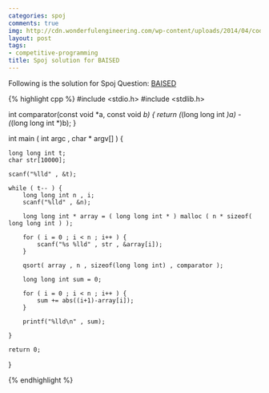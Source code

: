 ```yaml
---
categories: spoj
comments: true
img: http://cdn.wonderfulengineering.com/wp-content/uploads/2014/04/code-wallpaper-6.png
layout: post
tags:
- competitive-programming
title: Spoj solution for BAISED
---
```


Following is the solution for Spoj Question: [BAISED](http://www.spoj.com/problems/BAISED/)

{% highlight cpp %}
#include <stdio.h>
#include <stdlib.h>

int comparator(const void *a, const void *b) {
	return (*(long long int *)a) - (*(long long int *)b);
}

int main ( int argc , char * argv[] ) {

	long long int t;
	char str[10000];

	scanf("%lld" , &t);

	while ( t-- ) {
		long long int n , i;
		scanf("%lld" , &n);

		long long int * array = ( long long int * ) malloc ( n * sizeof( long long int ) );

		for ( i = 0 ; i < n ; i++ ) {
			scanf("%s %lld" , str , &array[i]);
		}

		qsort( array , n , sizeof(long long int) , comparator );

		long long int sum = 0;

		for ( i = 0 ; i < n ; i++ ) {
			sum += abs((i+1)-array[i]);
		}

		printf("%lld\n" , sum);

	}

	return 0;
}

{% endhighlight %}
